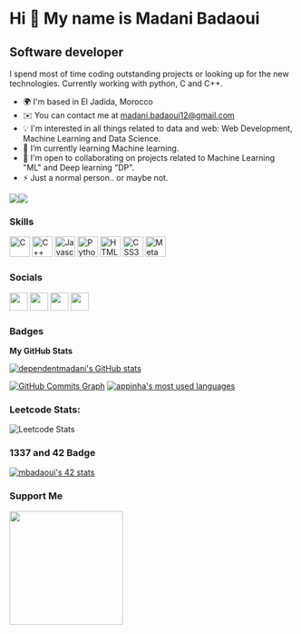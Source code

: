 Hi 👋 My name is Madani Badaoui
===============================

Software developer
------------------

I spend most of time coding outstanding projects or looking up for the new technologies. Currently working with python, C and C++.

* 🌍  I'm based in El Jadida, Morocco
* ✉️  You can contact me at [madani.badaoui12@gmail.com](mailto:madani.badaoui12@gmail.com)
* 💡 I'm interested in all things related to data and web: Web Development, Machine Learning and Data Science.
* 🌱 I’m currently learning Machine learning.
* 🤝  I'm open to collaborating on projects related to Machine Learning "ML" and Deep learning "DP".
* ⚡  Just a normal person.. or maybe not.

<a href="https://www.twitter.com/BadaouiMadani" target="_blank" rel="noreferrer"><img
src="https://img.shields.io/twitter/follow/BadaouiMadani?logo=twitter&style=for-the-badge&color=0891b2&labelColor=1c1917"
/></a><a href="https://www.github.com/dependentmadani" target="_blank" rel="noreferrer"><img
src="https://img.shields.io/github/followers/dependentmadani?logo=github&style=for-the-badge&color=0891b2&labelColor=1c1917" /></a>

### Skills

<p align="left">
<a href="https://docs.microsoft.com/en-us/cpp/?view=msvc-170" target="_blank" rel="noreferrer"><img src="https://raw.githubusercontent.com/danielcranney/readme-generator/main/public/icons/skills/c-colored.svg" width="36" height="36" alt="C" /></a>
<a href="https://docs.microsoft.com/en-us/cpp/?view=msvc-170" target="_blank" rel="noreferrer"><img src="https://raw.githubusercontent.com/danielcranney/readme-generator/main/public/icons/skills/cplusplus-colored.svg" width="36" height="36" alt="C++" /></a>
<a href="https://developer.mozilla.org/en-US/docs/Web/JavaScript" target="_blank" rel="noreferrer"><img src="https://raw.githubusercontent.com/danielcranney/readme-generator/main/public/icons/skills/javascript-colored.svg" width="36" height="36" alt="Javascript" /></a>
<a href="https://www.python.org/" target="_blank" rel="noreferrer"><img src="https://raw.githubusercontent.com/danielcranney/readme-generator/main/public/icons/skills/python-colored.svg" width="36" height="36" alt="Python" /></a>
<a href="https://developer.mozilla.org/en-US/docs/Glossary/HTML5" target="_blank" rel="noreferrer"><img src="https://raw.githubusercontent.com/danielcranney/readme-generator/main/public/icons/skills/html5-colored.svg" width="36" height="36" alt="HTML5" /></a>
<a href="https://www.w3.org/TR/CSS/#css" target="_blank" rel="noreferrer"><img src="https://raw.githubusercontent.com/danielcranney/readme-generator/main/public/icons/skills/css3-colored.svg" width="36" height="36" alt="CSS3" /></a>
<a href="https://metamask.io/" target="_blank" rel="noreferrer"><img src="https://raw.githubusercontent.com/danielcranney/readme-generator/main/public/icons/skills/metamask-colored.svg" width="36" height="36" alt="MetaMask" /></a>
</p>

### Socials

<p align="left"> <a href="https://discord.com/users/~pkill~ [mbadaoui]#6821" target="_blank" rel="noreferrer"><img src="https://raw.githubusercontent.com/danielcranney/readme-generator/main/public/icons/socials/discord.svg" width="32" height="32" /></a> <a href="https://www.github.com/dependentmadani" target="_blank" rel="noreferrer"><img src="https://raw.githubusercontent.com/danielcranney/readme-generator/main/public/icons/socials/github.svg" width="32" height="32" /></a> <a href="https://www.linkedin.com/in/madani-badaoui/" target="_blank" rel="noreferrer"><img src="https://raw.githubusercontent.com/danielcranney/readme-generator/main/public/icons/socials/linkedin.svg" width="32" height="32" /></a> <a href="https://www.twitter.com/BadaouiMadani" target="_blank" rel="noreferrer"><img src="https://raw.githubusercontent.com/danielcranney/readme-generator/main/public/icons/socials/twitter.svg" width="32" height="32" /></a></p>

### Badges

<b>My GitHub Stats</b>

<a href="http://www.github.com/dependentmadani"><img src="https://github-readme-stats.vercel.app/api?username=dependentmadani&show_icons=true&hide=prs,&count_private=true&title_color=0891b2&text_color=ffffff&icon_color=0891b2&bg_color=1c1917&hide_border=true&show_icons=true" alt="dependentmadani's GitHub stats" /></a>

<a href="http://www.github.com/dependentmadani"><img src="https://activity-graph.herokuapp.com/graph?username=dependentmadani&bg_color=1c1917&color=ffffff&line=0891b2&point=ffffff&area_color=1c1917&area=true&hide_border=true&custom_title=GitHub%20Commits%20Graph" alt="GitHub Commits Graph" /></a>
[![appinha's most used languages](https://github-readme-stats.vercel.app/api/top-langs/?username=dependentmadani&layout=compact&hide_border=true&theme=dark)](https://github.com/dependentmadani?tab=repositories)

### Leetcode Stats:

![Leetcode Stats](https://leetcard.jacoblin.cool/mbadaoui)

### 1337 and 42 Badge

[![mbadaoui's 42 stats](https://badge.mediaplus.ma/greenbinary/mbadaoui)](https://github.com/oakoudad/badge42)


### Support Me

<a href="https://www.buymeacoffee.com/madanibada7"><img src="https://cdn.buymeacoffee.com/buttons/v2/default-yellow.png" width="200" /></a>
